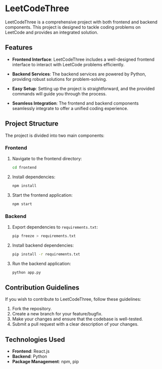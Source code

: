 # LeetCodeThree

LeetCodeThree is a comprehensive project with both frontend and backend components. This project is designed to tackle coding problems on LeetCode and provides an integrated solution.

## Features

- **Frontend Interface**: LeetCodeThree includes a well-designed frontend interface to interact with LeetCode problems efficiently.

- **Backend Services**: The backend services are powered by Python, providing robust solutions for problem-solving.

- **Easy Setup**: Setting up the project is straightforward, and the provided commands will guide you through the process.

- **Seamless Integration**: The frontend and backend components seamlessly integrate to offer a unified coding experience.

## Project Structure

The project is divided into two main components:

### Frontend

1. Navigate to the frontend directory:
    ```bash
    cd frontend
    ```
2. Install dependencies:
    ```bash
    npm install
    ```
3. Start the frontend application:
    ```bash
    npm start
    ```

### Backend

1. Export dependencies to `requirements.txt`:
    ```bash
    pip freeze > requirements.txt
    ```
2. Install backend dependencies:
    ```bash
    pip install -r requirements.txt
    ```
3. Run the backend application:
    ```bash
    python app.py
    ```

## Contribution Guidelines

If you wish to contribute to LeetCodeThree, follow these guidelines:

1. Fork the repository.
2. Create a new branch for your feature/bugfix.
3. Make your changes and ensure that the codebase is well-tested.
4. Submit a pull request with a clear description of your changes.

## Technologies Used

- **Frontend**: React.js
- **Backend**: Python
- **Package Management**: npm, pip
